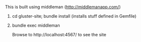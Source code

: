 This is built using middleman (http://middlemanapp.com/)

1. cd gluster-site; bundle install 
   (installs stuff defined in Gemfile)

2. bundle exec middleman

   Browse to http://localhost:4567/ to see the site

